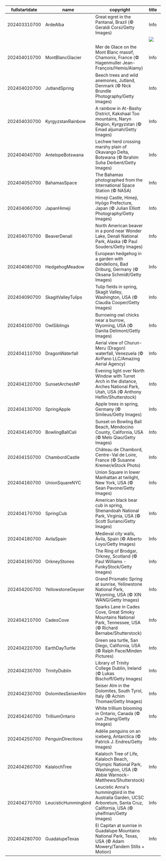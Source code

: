 |fullstartdate|name|copyright|title|image|
|--|--|--|--|--|
202403310700|ArdeAlba|Great egret in the Pantanal, Brazil (© Geraldi Corsi/Getty Images)|Info|![](/en-AU/2024/04/202403310700ArdeAlba.jpg)|
||||![](/en-AU/2024/04/.jpg)|
202404010700|MontBlancGlacier|Mer de Glace on the Mont Blanc massif, Chamonix, France (© Hagenmuller Jean-François/Hemis/Alamy)|Info|![](/en-AU/2024/04/202404010700MontBlancGlacier.jpg)|
202404020700|JutlandSpring|Beech trees and wild anemones, Jutland, Denmark (© Nick Brundle Photography/Getty Images)|Info|![](/en-AU/2024/04/202404020700JutlandSpring.jpg)|
202404030700|KyrgyzstanRainbow|A rainbow in At-Bashy District, Kakshaal Too mountains, Naryn Region, Kyrgyzstan (© Emad aljumah/Getty Images)|Info|![](/en-AU/2024/04/202404030700KyrgyzstanRainbow.jpg)|
202404040700|AntelopeBotswana|Lechwe herd crossing marshy plain of Okavango Delta, Botswana (© Ibrahim Suha Derbent/Getty Images)|Info|![](/en-AU/2024/04/202404040700AntelopeBotswana.jpg)|
202404050700|BahamasSpace|The Bahamas photographed from the International Space Station (© NASA)|Info|![](/en-AU/2024/04/202404050700BahamasSpace.jpg)|
202404060700|JapanHimeji|Himeji Castle, Himeji, Hyōgo Prefecture, Japan (© Julian Elliott Photography/Getty Images)|Info|![](/en-AU/2024/04/202404060700JapanHimeji.jpg)|
202404070700|BeaverDenali|North American beaver in a pond near Wonder Lake, Denali National Park, Alaska (© Paul Souders/Getty Images)|Info|![](/en-AU/2024/04/202404070700BeaverDenali.jpg)|
202404080700|HedgehogMeadow|European hedgehog in a garden with dandelions, Bad Driburg, Germany (© Oksana Schmidt/Getty Images)|Info|![](/en-AU/2024/04/202404080700HedgehogMeadow.jpg)|
202404090700|SkagitValleyTulips|Tulip fields in spring, Skagit Valley, Washington, USA (© Claudia Cooper/Getty Images)|Info|![](/en-AU/2024/04/202404090700SkagitValleyTulips.jpg)|
202404100700|OwlSiblings|Burrowing owl chicks near a burrow, Wyoming, USA (© Danita Delimont/Getty Images)|Info|![](/en-AU/2024/04/202404100700OwlSiblings.jpg)|
202404110700|DragonWaterfall|Aerial view of Churun-Meru (Dragon) waterfall, Venezuela (© AirPano LLC/Amazing Aerial Agency)|Info|![](/en-AU/2024/04/202404110700DragonWaterfall.jpg)|
202404120700|SunsetArchesNP|Evening light over North Window with Turret Arch in the distance, Arches National Park, Utah, USA (© Anthony Heflin/Shutterstock)|Info|![](/en-AU/2024/04/202404120700SunsetArchesNP.jpg)|
202404130700|SpringApple|Apple trees in spring, Germany (© Smileus/Getty Images)|Info|![](/en-AU/2024/04/202404130700SpringApple.jpg)|
202404140700|BowlingBallCali|Sunset on Bowling Ball Beach, Mendocino County, California, USA (© Melo Qiao/Getty Images)|Info|![](/en-AU/2024/04/202404140700BowlingBallCali.jpg)|
202404150700|ChambordCastle|Château de Chambord, Centre-Val de Loire, France (© Susanne Kremer/eStock Photo)|Info|![](/en-AU/2024/04/202404150700ChambordCastle.jpg)|
202404160700|UnionSquareNYC|Union Square in lower Manhattan at twilight, New York, USA (© Sean Pavone/Getty Images)|Info|![](/en-AU/2024/04/202404160700UnionSquareNYC.jpg)|
202404170700|SpringCub|American black bear cub in spring, Shenandoah National Park, Virginia, USA (© Scott Suriano/Getty Images)|Info|![](/en-AU/2024/04/202404170700SpringCub.jpg)|
202404180700|AvilaSpain|Medieval city walls, Ávila, Spain (© Alberto Loyo/Getty Images)|Info|![](/en-AU/2024/04/202404180700AvilaSpain.jpg)|
202404190700|OrkneyStones|The Ring of Brodgar, Orkney, Scotland (© Paul Williams - FunkyStock/Getty Images)|Info|![](/en-AU/2024/04/202404190700OrkneyStones.jpg)|
202404200700|YellowstoneGeyser|Grand Prismatic Spring at sunrise, Yellowstone National Park, Wyoming, USA (© XIN WANG/Getty Images)|Info|![](/en-AU/2024/04/202404200700YellowstoneGeyser.jpg)|
202404210700|CadesCove|Sparks Lane in Cades Cove, Great Smoky Mountains National Park, Tennessee, USA (© Richard Bernabe/Shutterstock)|Info|![](/en-AU/2024/04/202404210700CadesCove.jpg)|
202404220700|EarthDayTurtle|Green sea turtle, San Diego, California, USA (© Ralph Pace/Minden Pictures)|Info|![](/en-AU/2024/04/202404220700EarthDayTurtle.jpg)|
202404230700|TrinityDublin|Library of Trinity College Dublin, Ireland (© Lukas Bischoff/Getty Images)|Info|![](/en-AU/2024/04/202404230700TrinityDublin.jpg)|
202404230700|DolomitesSeiserAlm|Seiser Alm in the Dolomites, South Tyrol, Italy (© Achim Thomae/Getty Images)|Info|![](/en-AU/2024/04/202404230700DolomitesSeiserAlm.jpg)|
202404240700|TrilliumOntario|White trillium blooming in Ontario, Canada (© Jun Zhang/Getty Images)|Info|![](/en-AU/2024/04/202404240700TrilliumOntario.jpg)|
202404250700|PenguinDirections|Adélie penguins on an iceberg, Antarctica (© Patrick J. Endres/Getty Images)|Info|![](/en-AU/2024/04/202404250700PenguinDirections.jpg)|
202404260700|KalalochTree|Kalaloch Tree of Life, Kalaloch Beach, Olympic National Park, Washington, USA (© Abbie Warnock-Matthews/Shutterstock)|Info|![](/en-AU/2024/04/202404260700KalalochTree.jpg)|
202404270700|LeucisticHummingbird|Leucistic Anna's hummingbird in the Australia Garden, UCSC Arboretum, Santa Cruz, California, USA (© yhelfman/Getty Images)|Info|![](/en-AU/2024/04/202404270700LeucisticHummingbird.jpg)|
202404280700|GuadalupeTexas|El Capitan at sunrise in Guadalupe Mountains National Park, Texas, USA (© Adam Mowery/Tandem Stills + Motion)|Info|![](/en-AU/2024/04/202404280700GuadalupeTexas.jpg)|
